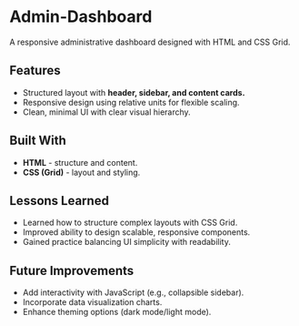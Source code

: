 # Admin-Dashboard
A responsive administrative dashboard designed with HTML and CSS Grid.

## Features
- Structured layout with **header, sidebar, and content cards.**
- Responsive design using relative units for flexible scaling.
- Clean, minimal UI with clear visual hierarchy.

## Built With
- **HTML** - structure and content.
- **CSS (Grid)** - layout and styling.

## Lessons Learned
- Learned how to structure complex layouts with CSS Grid.
- Improved ability to design scalable, responsive components.
- Gained practice balancing UI simplicity with readability.

## Future Improvements
- Add interactivity with JavaScript (e.g., collapsible sidebar).
- Incorporate data visualization charts.
- Enhance theming options (dark mode/light mode).